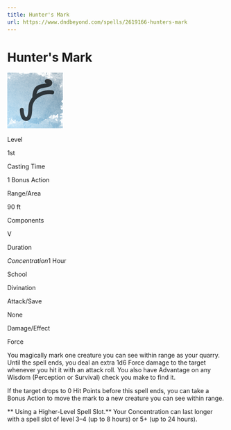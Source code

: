 ```yaml
---
title: Hunter's Mark
url: https://www.dndbeyond.com/spells/2619166-hunters-mark
---
```


# Hunter's Mark

![Hunter's Mark](hunters-mark.png)

Level

1st

Casting Time

1 Bonus Action

Range/Area

90 ft

Components

V

Duration

*Concentration*1 Hour

School

Divination

Attack/Save

None

Damage/Effect

Force

You magically mark one creature you can see within range as your quarry. Until the spell ends, you deal an extra 1d6 Force damage to the target whenever you hit it with an attack roll. You also have Advantage on any Wisdom (Perception or Survival) check you make to find it.

If the target drops to 0 Hit Points before this spell ends, you can take a Bonus Action to move the mark to a new creature you can see within range.

** Using a Higher-Level Spell Slot.** Your Concentration can last longer with a spell slot of level 3–4 (up to 8 hours) or 5+ (up to 24 hours).